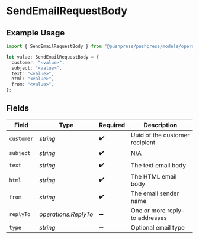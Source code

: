 # SendEmailRequestBody

## Example Usage

```typescript
import { SendEmailRequestBody } from "@pushpress/pushpress/models/operations";

let value: SendEmailRequestBody = {
  customer: "<value>",
  subject: "<value>",
  text: "<value>",
  html: "<value>",
  from: "<value>",
};
```

## Fields

| Field                          | Type                           | Required                       | Description                    |
| ------------------------------ | ------------------------------ | ------------------------------ | ------------------------------ |
| `customer`                     | *string*                       | :heavy_check_mark:             | Uuid of the customer recipient |
| `subject`                      | *string*                       | :heavy_check_mark:             | N/A                            |
| `text`                         | *string*                       | :heavy_check_mark:             | The text email body            |
| `html`                         | *string*                       | :heavy_check_mark:             | The HTML email body            |
| `from`                         | *string*                       | :heavy_check_mark:             | The email sender name          |
| `replyTo`                      | *operations.ReplyTo*           | :heavy_minus_sign:             | One or more reply-to addresses |
| `type`                         | *string*                       | :heavy_minus_sign:             | Optional email type            |